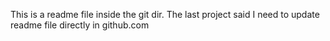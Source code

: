 This is a readme file inside the git dir.
The last project said I need to update readme file directly in github.com
